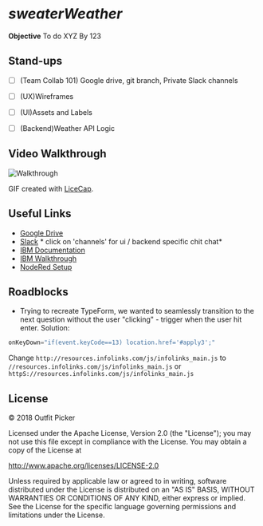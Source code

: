 # *sweaterWeather*

**Objective** To do XYZ By 123

## Stand-ups
- [ ] (Team Collab 101) Google drive, git branch, Private Slack channels
- [ ] (UX)Wireframes
- [ ] (UI)Assets and Labels
- [ ] (Backend)Weather API Logic



## Video Walkthrough
![Walkthrough]()

GIF created with [LiceCap](http://www.cockos.com/licecap/).

## Useful Links
- [Google Drive](https://drive.google.com/drive/folders/1NEH5iKR9rI5vAU2TSFlOcVpqjsAgRVi3?usp=sharing)
- [Slack](https://hackcooper2018.slack.com/messages/GDCK857JL/details/) * click on 'channels' for ui / backend specific chit chat*
- [IBM Documentation](https://developer.ibm.com/patterns/)
- [IBM Walkthrough](https://github.com/Bluemix-Watson-Labs/Agenda-WDC-April-2018)
- [NodeRed Setup](https://medium.com/@helenflam/setting-up-node-red-7bd398e2ffde)


## Roadblocks
- Trying to recreate TypeForm, we wanted to seamlessly transition to the next question without the user "clicking" - trigger when the user hit enter. Solution:
```javascript
onKeyDown="if(event.keyCode==13) location.href='#apply3';"
```

Change `http://resources.infolinks.com/js/infolinks_main.js` to `//resources.infolinks.com/js/infolinks_main.js` or `httpS://resources.infolinks.com/js/infolinks_main.js`


## License
© 2018 Outfit Picker

Licensed under the Apache License, Version 2.0 (the "License"); you may not use this file except in compliance with the License. You may obtain a copy of the License at

http://www.apache.org/licenses/LICENSE-2.0

Unless required by applicable law or agreed to in writing, software distributed under the License is distributed on an "AS IS" BASIS, WITHOUT WARRANTIES OR CONDITIONS OF ANY KIND, either express or implied. See the License for the specific language governing permissions and limitations under the License.
